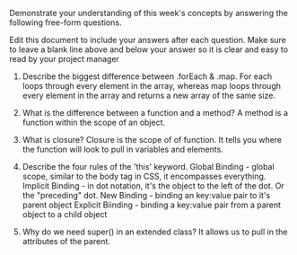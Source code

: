 Demonstrate your understanding of this week's concepts by answering the following free-form questions.

Edit this document to include your answers after each question. Make sure to leave a blank line above and below your answer so it is clear and easy to read by your project manager

1. Describe the biggest difference between .forEach & .map.
    For each loops through every element in the array, whereas map loops through every element in the array and returns a new array of the same size.

2. What is the difference between a function and a method?
    A method is a function within the scope of an object.

3. What is closure?
    Closure is the scope of of function.  It tells you where the function will look to pull in variables and elements.

4. Describe the four rules of the 'this' keyword.
    Global Binding - global scope, similar to the body tag in CSS, it encompasses everything.
    Implicit Binding - in dot notation, it's the object to the left of the dot.  Or the "preceding" dot.
    New Binding - binding an key:value pair to it's parent object
    Explicit Biinding - binding a key:value pair from a parent object to a child object

5. Why do we need super() in an extended class?
    It allows us to pull in the attributes of the parent.